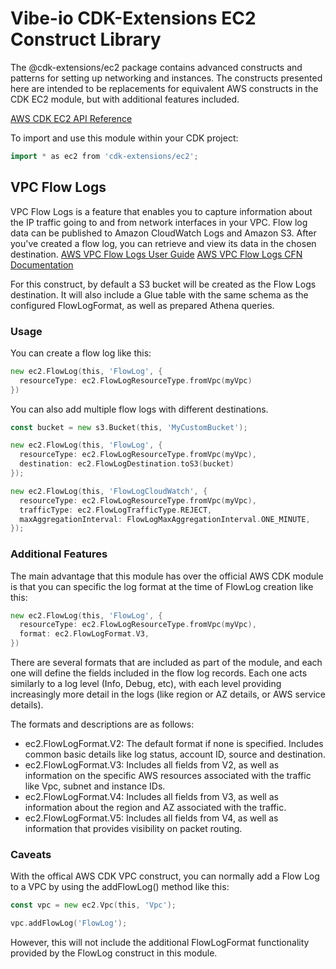 # Vibe-io CDK-Extensions EC2 Construct Library

The @cdk-extensions/ec2 package contains advanced constructs and patterns for
setting up networking and instances. The constructs presented here are intended
to be replacements for equivalent AWS constructs in the CDK EC2 module, but with
additional features included.

[AWS CDK EC2 API Reference](https://docs.aws.amazon.com/cdk/api/v2/docs/aws-cdk-lib.aws_ec2-readme.html)

To import and use this module within your CDK project:

```go
import * as ec2 from 'cdk-extensions/ec2';
```

## VPC Flow Logs

VPC Flow Logs is a feature that enables you to capture information about the IP
traffic going to and from network interfaces in your VPC. Flow log data can be
published to Amazon CloudWatch Logs and Amazon S3. After you've created a flow
log, you can retrieve and view its data in the chosen destination.
[AWS VPC Flow Logs User Guide](https://docs.aws.amazon.com/vpc/latest/userguide/flow-logs.html)
[AWS VPC Flow Logs CFN Documentation](https://docs.aws.amazon.com/AWSCloudFormation/latest/UserGuide/aws-resource-ec2-flowlog.html)

For this construct, by default a S3 bucket will be created as the Flow Logs
destination. It will also include a Glue table with the same schema as the
configured FlowLogFormat, as well as prepared Athena queries.

### Usage

You can create a flow log like this:

```go
new ec2.FlowLog(this, 'FlowLog', {
  resourceType: ec2.FlowLogResourceType.fromVpc(myVpc)
})
```

You can also add multiple flow logs with different destinations.

```go
const bucket = new s3.Bucket(this, 'MyCustomBucket');

new ec2.FlowLog(this, 'FlowLog', {
  resourceType: ec2.FlowLogResourceType.fromVpc(myVpc),
  destination: ec2.FlowLogDestination.toS3(bucket)
});

new ec2.FlowLog(this, 'FlowLogCloudWatch', {
  resourceType: ec2.FlowLogResourceType.fromVpc(myVpc),
  trafficType: ec2.FlowLogTrafficType.REJECT,
  maxAggregationInterval: FlowLogMaxAggregationInterval.ONE_MINUTE,
});
```

### Additional Features

The main advantage that this module has over the official AWS CDK module is that
you can specific the log format at the time of FlowLog creation like this:

```go
new ec2.FlowLog(this, 'FlowLog', {
  resourceType: ec2.FlowLogResourceType.fromVpc(myVpc),
  format: ec2.FlowLogFormat.V3,
})
```

There are several formats that are included as part of the module, and each one
will define the fields included in the flow log records. Each one acts similarly
to a log level (Info, Debug, etc), with each level providing increasingly more
detail in the logs (like region or AZ details, or AWS service details).

The formats and descriptions are as follows:

* ec2.FlowLogFormat.V2: The default format if none is specified. Includes common
  basic details like log status, account ID, source and
  destination.
* ec2.FlowLogFormat.V3: Includes all fields from V2, as well as information on
  the specific AWS resources associated with the traffic
  like Vpc, subnet and instance IDs.
* ec2.FlowLogFormat.V4: Includes all fields from V3, as well as information about
  the region and AZ associated with the traffic.
* ec2.FlowLogFormat.V5: Includes all fields from V4, as well as information that
  provides visibility on packet routing.

### Caveats

With the offical AWS CDK VPC construct, you can normally add a Flow Log to a VPC
by using the addFlowLog() method like this:

```go
const vpc = new ec2.Vpc(this, 'Vpc');

vpc.addFlowLog('FlowLog');
```

However, this will not include the additional FlowLogFormat functionality
provided by the FlowLog construct in this module.
